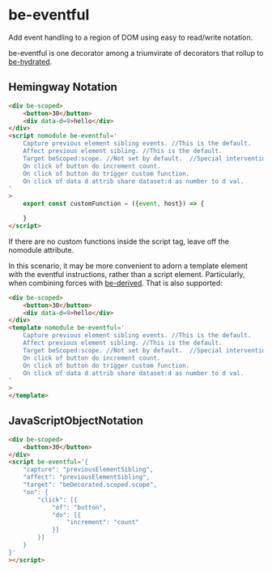 # be-eventful

Add event handling to a region of DOM using easy to read/write notation.

be-eventful is one decorator among a triumvirate of decorators that rollup to [be-hydrated](https://github.com/bahrus/be-hydrated).

## Hemingway Notation

```html
<div be-scoped>
    <button>30</button>
    <div data-d=9>hello</div>
</div>
<script nomodule be-eventful='
    Capture previous element sibling events. //This is the default.
    Affect previous element sibling. //This is the default.
    Target beScoped:scope. //Not set by default.  //Special intervention for properties that start with be[\s] or be[A-Z].
    On click of button do increment count.
    On click of button do trigger custom function.
    On click of data d attrib share dataset:d as number to d val.
'
>
    export const customFunction = ({event, host}) => {

    }
</script>
```

If there are no custom functions inside the script tag, leave off the nomodule attribute.

In this scenario, it may be more convenient to adorn a template element with the eventful instructions, rather than a script element.  Particularly, when combining forces with [be-derived](https://github.com/bahrus/be-derived).  That is also supported:

```html
<div be-scoped>
    <button>30</button>
    <div data-d=9>hello</div>
</div>
<template nomodule be-eventful='
    Capture previous element sibling events. //This is the default.
    Affect previous element sibling. //This is the default.
    Target beScoped:scope. //Not set by default.  //Special intervention for properties that start with be[\s] or be[A-Z].
    On click of button do increment count.
    On click of button do trigger custom function.
    On click of data d attrib share dataset:d as number to d val.
'
>
</template>
```

## JavaScriptObjectNotation

```html
<div be-scoped>
    <button>30</button>
</div>
<script be-eventful='{
    "capture": "previousElementSibling",
    "affect": "previousElementSibling",
    "target": "beDecorated.scoped.scope",
    "on": {
        "click": [{
            "of": "button",
            "do": [{
                "increment": "count"
            }]
        }]
    }
}'
></script>
```